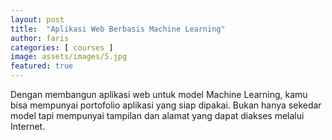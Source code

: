 ```yaml
---
layout: post
title:  "Aplikasi Web Berbasis Machine Learning"
author: faris
categories: [ courses ]
image: assets/images/5.jpg
featured: true
---
```

Dengan membangun aplikasi web untuk model Machine Learning, kamu bisa mempunyai portofolio aplikasi yang siap dipakai. Bukan hanya sekedar model tapi mempunyai tampilan dan alamat yang dapat diakses melalui Internet. 
